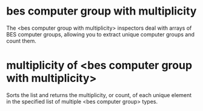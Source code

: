 # bes computer group with multiplicity

The &lt;bes computer group with multiplicity&gt; inspectors deal with arrays of BES computer groups, allowing you to extract unique computer groups and count them.

# multiplicity of &lt;bes computer group with multiplicity&gt;

Sorts the list and returns the multiplicity, or count, of each unique element in the specified list of multiple &lt;bes computer group&gt; types.
